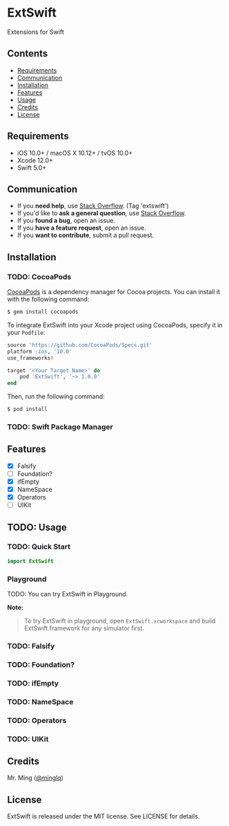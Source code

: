 # ExtSwift

Extensions for Swift

## Contents

- [Requirements](#requirements)
- [Communication](#communication)
- [Installation](#installation)
- [Features](#features)
- [Usage](#usage)
- [Credits](#credits)
- [License](#license)

## Requirements

- iOS 10.0+ / macOS X 10.12+ / tvOS 10.0+
- Xcode 12.0+
- Swift 5.0+

## Communication

- If you **need help**, use [Stack Overflow](http://stackoverflow.com/questions/tagged/extswift). (Tag 'extswift')
- If you'd like to **ask a general question**, use [Stack Overflow](http://stackoverflow.com/questions/tagged/extswift).
- If you **found a bug**, open an issue.
- If you **have a feature request**, open an issue.
- If you **want to contribute**, submit a pull request.

## Installation

### TODO: CocoaPods

[CocoaPods](http://cocoapods.org) is a dependency manager for Cocoa projects. You can install it with the following command:

```bash
$ gem install cocoapods
```

To integrate ExtSwift into your Xcode project using CocoaPods, specify it in your `Podfile`:

```ruby
source 'https://github.com/CocoaPods/Specs.git'
platform :ios, '10.0'
use_frameworks!

target '<Your Target Name>' do
    pod 'ExtSwift', '~> 1.0.0'
end
```

Then, run the following command:

```bash
$ pod install
```

### TODO: Swift Package Manager

## Features

- [x] Falsify
- [ ] Foundation?
- [x] ifEmpty
- [x] NameSpace
- [x] Operators
- [ ] UIKit

## TODO: Usage

### TODO: Quick Start

```swift
import ExtSwift
```

### Playground

TODO: You can try ExtSwift in Playground.

**Note:**

> To try ExtSwift in playground, open `ExtSwift.xcworkspace` and build ExtSwift.framework for any simulator first.

### TODO: Falsify
### TODO: Foundation?
### TODO: ifEmpty
### TODO: NameSpace
### TODO: Operators
### TODO: UIKit

## Credits

Mr. Ming ([@minglq](https://twitter.com/minglq/))

## License

ExtSwift is released under the MIT license. See LICENSE for details.
